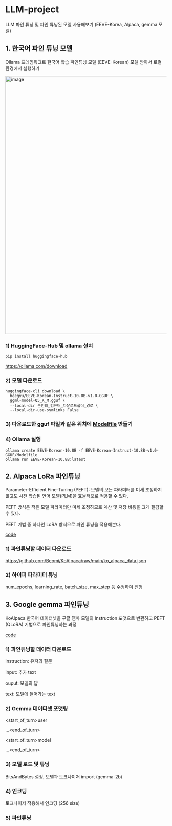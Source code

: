 # LLM-project
LLM 파인 튜닝 및 파인 튜닝된 모델 사용해보기 (EEVE-Korea, Alpaca, gemma 모델)


## 1. 한국어 파인 튜닝 모델
Ollama 프레임워크로 한국어 학습 파인튜닝 모델 (EEVE-Korean) 모델 받아서 로컬 환경에서 실행하기

<img width="803" alt="image" src="https://github.com/yammayamm/LLM-project/assets/49015100/4f045ac1-aa6f-4500-83ad-adf8e78e8b92">


### 1) HuggingFace-Hub 및 ollama 설치
```
pip install huggingface-hub
```
https://ollama.com/download

### 2) 모델 다운로드
```
huggingface-cli download \
  heegyu/EEVE-Korean-Instruct-10.8B-v1.0-GGUF \
  ggml-model-Q5_K_M.gguf \
  --local-dir 본인의_컴퓨터_다운로드폴더_경로 \
  --local-dir-use-symlinks False
```
### 3) 다운로드한 gguf 파일과 같은 위치에 [Modelfile](https://github.com/yammayamm/LLM-project/blob/main/Modelfile) 만들기

### 4) Ollama 실행
```
ollama create EEVE-Korean-10.8B -f EEVE-Korean-Instruct-10.8B-v1.0-GGUF/Modelfile
ollama run EEVE-Korean-10.8B:latest
```

## 2. Alpaca LoRa 파인튜닝

Parameter-Efficient Fine-Tuning (PEFT): 모델의 모든 파라미터를 미세 조정하지 않고도 사전 학습된 언어 모델(PLM)을 효율적으로 적용할 수 있다.

PEFT 방식은 적은 모델 파라미터만 미세 조정하므로 계산 및 저장 비용을 크게 절감할 수 있다.

PEFT 기법 중 하나인 LoRA 방식으로 파인 튜닝을 적용해본다.

[code](https://github.com/yammayamm/LLM-project/blob/main/LLaMa_Alpaca_LoRA_%E1%84%91%E1%85%A1%E1%84%8B%E1%85%B5%E1%86%AB%E1%84%90%E1%85%B2%E1%84%82%E1%85%B5%E1%86%BC.ipynb)

### 1) 파인튜닝할 데이터 다운로드

https://github.com/Beomi/KoAlpaca/raw/main/ko_alpaca_data.json

### 2) 하이퍼 파라미터 튜닝

num_epochs, learning_rate, batch_size, max_step 등 수정하며 진행

## 3. Google gemma 파인튜닝

KoAlpaca 한국어 데이터셋을 구글 젬마 모델의 Instruction 포맷으로 변환하고 PEFT (QLoRA) 기법으로 파인튜닝하는 과정

[code](https://github.com/yammayamm/LLM-project/blob/main/gemma_finetuning_koalpaca.ipynb)

### 1) 파인튜닝할 데이터 다운로드

instruction: 유저의 질문

input: 추가 text

ouput: 모델의 답

text: 모델에 들어가는 text

### 2) Gemma 데이터셋 포맷팅

<start_of_turn>user

...<end_of_turn>

<start_of_turn>model

...<end_of_turn>

### 3) 모델 로드 및 튜닝

BitsAndBytes 설정, 모델과 토크나이저 import (gemma-2b)

### 4) 인코딩

토크나이저 적용해서 인코딩 (256 size)

### 5) 파인튜닝
